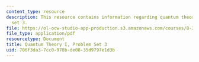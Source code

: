```yaml
---
content_type: resource
description: This resource contains information regarding quantum theory I, problem
  set 3.
file: https://ol-ocw-studio-app-production.s3.amazonaws.com/courses/8-321-quantum-theory-i-fall-2017/706f3da37cc0978bde0835d9797e1d3b_MIT8_321F17_Pset3.pdf
file_type: application/pdf
resourcetype: Document
title: Quantum Theory I, Problem Set 3
uid: 706f3da3-7cc0-978b-de08-35d9797e1d3b
---
```

